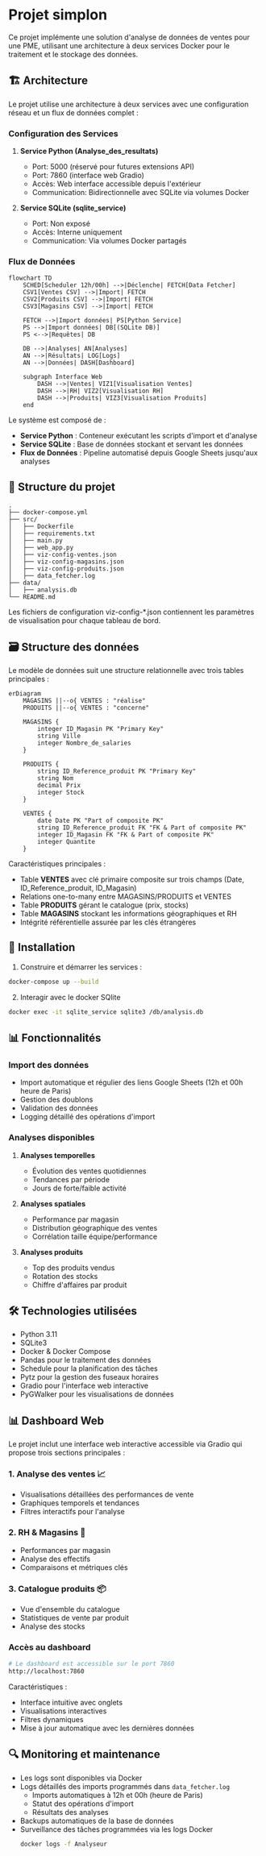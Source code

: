 # Projet simplon

Ce projet implémente une solution d'analyse de données de ventes pour une PME, utilisant une architecture à deux services Docker pour le traitement et le stockage des données.

## 🏗 Architecture

Le projet utilise une architecture à deux services avec une configuration réseau et un flux de données complet :

### Configuration des Services

1. **Service Python (Analyse_des_resultats)**
    - Port: 5000 (réservé pour futures extensions API)
    - Port: 7860 (interface web Gradio)
    - Accès: Web interface accessible depuis l'extérieur
    - Communication: Bidirectionnelle avec SQLite via volumes Docker

2. **Service SQLite (sqlite_service)**
   - Port: Non exposé
   - Accès: Interne uniquement
   - Communication: Via volumes Docker partagés

### Flux de Données

```mermaid
flowchart TD
    SCHED[Scheduler 12h/00h] -->|Déclenche| FETCH[Data Fetcher]
    CSV1[Ventes CSV] -->|Import| FETCH
    CSV2[Produits CSV] -->|Import| FETCH
    CSV3[Magasins CSV] -->|Import| FETCH
    
    FETCH -->|Import données| PS[Python Service]
    PS -->|Import données| DB[(SQLite DB)]
    PS <-->|Requêtes| DB
    
    DB -->|Analyses| AN[Analyses]
    AN -->|Résultats| LOG[Logs]
    AN -->|Données| DASH[Dashboard]
    
    subgraph Interface Web
        DASH -->|Ventes| VIZ1[Visualisation Ventes]
        DASH -->|RH| VIZ2[Visualisation RH]
        DASH -->|Produits| VIZ3[Visualisation Produits]
    end
```

Le système est composé de :
- **Service Python** : Conteneur exécutant les scripts d'import et d'analyse
- **Service SQLite** : Base de données stockant et servant les données
- **Flux de Données** : Pipeline automatisé depuis Google Sheets jusqu'aux analyses

## 📁 Structure du projet

```
.
├── docker-compose.yml
├── src/
│   ├── Dockerfile
│   ├── requirements.txt
│   ├── main.py
│   ├── web_app.py
│   ├── viz-config-ventes.json
│   ├── viz-config-magasins.json
│   ├── viz-config-produits.json
│   ├── data_fetcher.log
├── data/
│   ├── analysis.db
└── README.md
```

Les fichiers de configuration viz-config-*.json contiennent les paramètres de visualisation pour chaque tableau de bord.

## 🗃 Structure des données

Le modèle de données suit une structure relationnelle avec trois tables principales :

```mermaid
erDiagram
    MAGASINS ||--o{ VENTES : "réalise"
    PRODUITS ||--o{ VENTES : "concerne"
    
    MAGASINS {
        integer ID_Magasin PK "Primary Key"
        string Ville
        integer Nombre_de_salaries
    }
    
    PRODUITS {
        string ID_Reference_produit PK "Primary Key"
        string Nom
        decimal Prix
        integer Stock
    }
    
    VENTES {
        date Date PK "Part of composite PK"
        string ID_Reference_produit FK "FK & Part of composite PK"
        integer ID_Magasin FK "FK & Part of composite PK"
        integer Quantite
    }
```

Caractéristiques principales :
- Table **VENTES** avec clé primaire composite sur trois champs (Date, ID_Reference_produit, ID_Magasin)
- Relations one-to-many entre MAGASINS/PRODUITS et VENTES
- Table **PRODUITS** gérant le catalogue (prix, stocks)
- Table **MAGASINS** stockant les informations géographiques et RH
- Intégrité référentielle assurée par les clés étrangères

## 🚀 Installation

1. Construire et démarrer les services :
```bash
docker-compose up --build
```

2. Interagir avec le docker SQlite
```bash
docker exec -it sqlite_service sqlite3 /db/analysis.db
```

## 📊 Fonctionnalités

### Import des données
- Import automatique et régulier des liens Google Sheets (12h et 00h heure de Paris)
- Gestion des doublons
- Validation des données
- Logging détaillé des opérations d'import

### Analyses disponibles
1. **Analyses temporelles**
   - Évolution des ventes quotidiennes
   - Tendances par période
   - Jours de forte/faible activité

2. **Analyses spatiales**
   - Performance par magasin
   - Distribution géographique des ventes
   - Corrélation taille équipe/performance

3. **Analyses produits**
   - Top des produits vendus
   - Rotation des stocks
   - Chiffre d'affaires par produit

## 🛠 Technologies utilisées

- Python 3.11
- SQLite3
- Docker & Docker Compose
- Pandas pour le traitement des données
- Schedule pour la planification des tâches
- Pytz pour la gestion des fuseaux horaires
- Gradio pour l'interface web interactive
- PyGWalker pour les visualisations de données

## 📊 Dashboard Web

Le projet inclut une interface web interactive accessible via Gradio qui propose trois sections principales :

### 1. Analyse des ventes 📈
- Visualisations détaillées des performances de vente
- Graphiques temporels et tendances
- Filtres interactifs pour l'analyse

### 2. RH & Magasins 👥
- Performances par magasin
- Analyse des effectifs
- Comparaisons et métriques clés

### 3. Catalogue produits 📦
- Vue d'ensemble du catalogue
- Statistiques de vente par produit
- Analyse des stocks

### Accès au dashboard
```bash
# Le dashboard est accessible sur le port 7860
http://localhost:7860
```

Caractéristiques :
- Interface intuitive avec onglets
- Visualisations interactives
- Filtres dynamiques
- Mise à jour automatique avec les dernières données

## 🔍 Monitoring et maintenance

- Les logs sont disponibles via Docker
- Logs détaillés des imports programmés dans `data_fetcher.log`
  * Imports automatiques à 12h et 00h (heure de Paris)
  * Statut des opérations d'import
  * Résultats des analyses
- Backups automatiques de la base de données
- Surveillance des tâches programmées via les logs Docker
  ```bash
  docker logs -f Analyseur
  ```
